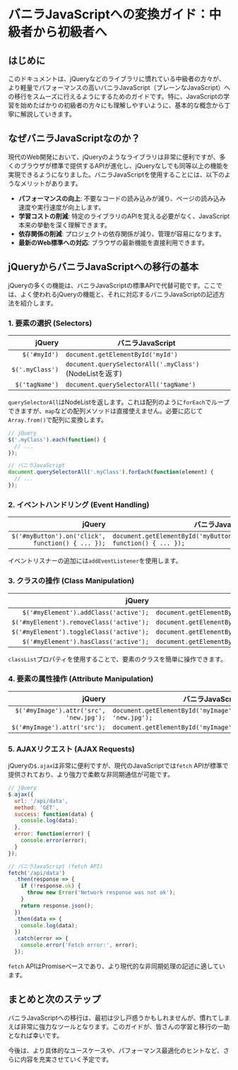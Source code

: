 # バニラJavaScriptへの変換ガイド：中級者から初級者へ

## はじめに

このドキュメントは、jQueryなどのライブラリに慣れている中級者の方々が、より軽量でパフォーマンスの高いバニラJavaScript（プレーンなJavaScript）への移行をスムーズに行えるようにするためのガイドです。特に、JavaScriptの学習を始めたばかりの初級者の方々にも理解しやすいように、基本的な概念から丁寧に解説していきます。

## なぜバニラJavaScriptなのか？

現代のWeb開発において、jQueryのようなライブラリは非常に便利ですが、多くのブラウザが標準で提供するAPIが進化し、jQueryなしでも同等以上の機能を実現できるようになりました。バニラJavaScriptを使用することには、以下のようなメリットがあります。

*   **パフォーマンスの向上**: 不要なコードの読み込みが減り、ページの読み込み速度や実行速度が向上します。
*   **学習コストの削減**: 特定のライブラリのAPIを覚える必要がなく、JavaScript本来の挙動を深く理解できます。
*   **依存関係の削減**: プロジェクトの依存関係が減り、管理が容易になります。
*   **最新のWeb標準への対応**: ブラウザの最新機能を直接利用できます。

## jQueryからバニラJavaScriptへの移行の基本

jQueryの多くの機能は、バニラJavaScriptの標準APIで代替可能です。ここでは、よく使われるjQueryの機能と、それに対応するバニラJavaScriptの記述方法を紹介します。

### 1. 要素の選択 (Selectors)

| jQuery | バニラJavaScript |
|---:|---|
| `$('#myId')` | `document.getElementById('myId')` |
| `$('.myClass')` | `document.querySelectorAll('.myClass')` (NodeListを返す) |
| `$('tagName')` | `document.querySelectorAll('tagName')` |

`querySelectorAll`はNodeListを返します。これは配列のように`forEach`でループできますが、`map`などの配列メソッドは直接使えません。必要に応じて`Array.from()`で配列に変換します。

```javascript
// jQuery
$('.myClass').each(function() {
  // ...
});

// バニラJavaScript
document.querySelectorAll('.myClass').forEach(function(element) {
  // ...
});
```

### 2. イベントハンドリング (Event Handling)

| jQuery | バニラJavaScript |
|---:|---|
| `$('#myButton').on('click', function() { ... });` | `document.getElementById('myButton').addEventListener('click', function() { ... });` |

イベントリスナーの追加には`addEventListener`を使用します。

### 3. クラスの操作 (Class Manipulation)

| jQuery | バニラJavaScript |
|---:|---|
| `$('#myElement').addClass('active');` | `document.getElementById('myElement').classList.add('active');` |
| `$('#myElement').removeClass('active');` | `document.getElementById('myElement').classList.remove('active');` |
| `$('#myElement').toggleClass('active');` | `document.getElementById('myElement').classList.toggle('active');` |
| `$('#myElement').hasClass('active');` | `document.getElementById('myElement').classList.contains('active');` |

`classList`プロパティを使用することで、要素のクラスを簡単に操作できます。

### 4. 要素の属性操作 (Attribute Manipulation)

| jQuery | バニラJavaScript |
|---:|---|
| `$('#myImage').attr('src', 'new.jpg');` | `document.getElementById('myImage').setAttribute('src', 'new.jpg');` |
| `$('#myImage').attr('src');` | `document.getElementById('myImage').getAttribute('src');` |

### 5. AJAXリクエスト (AJAX Requests)

jQueryの`$.ajax`は非常に便利ですが、現代のJavaScriptでは`fetch` APIが標準で提供されており、より強力で柔軟な非同期通信が可能です。

```javascript
// jQuery
$.ajax({
  url: '/api/data',
  method: 'GET',
  success: function(data) {
    console.log(data);
  },
  error: function(error) {
    console.error(error);
  }
});

// バニラJavaScript (fetch API)
fetch('/api/data')
  .then(response => {
    if (!response.ok) {
      throw new Error('Network response was not ok');
    }
    return response.json();
  })
  .then(data => {
    console.log(data);
  })
  .catch(error => {
    console.error('Fetch error:', error);
  });
```

`fetch` APIはPromiseベースであり、より現代的な非同期処理の記述に適しています。

## まとめと次のステップ

バニラJavaScriptへの移行は、最初は少し戸惑うかもしれませんが、慣れてしまえば非常に強力なツールとなります。このガイドが、皆さんの学習と移行の一助となれば幸いです。

今後は、より具体的なユースケースや、パフォーマンス最適化のヒントなど、さらに内容を充実させていく予定です。
